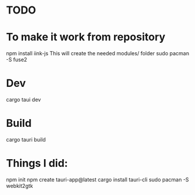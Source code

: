 # TODO

# To make it work from repository
npm install iink-js
This will create the needed modules/ folder
sudo pacman -S fuse2

# Dev
cargo taui dev

# Build
cargo tauri build

# Things I did:
npm init
npm create tauri-app@latest
cargo install tauri-cli
sudo pacman -S webkit2gtk